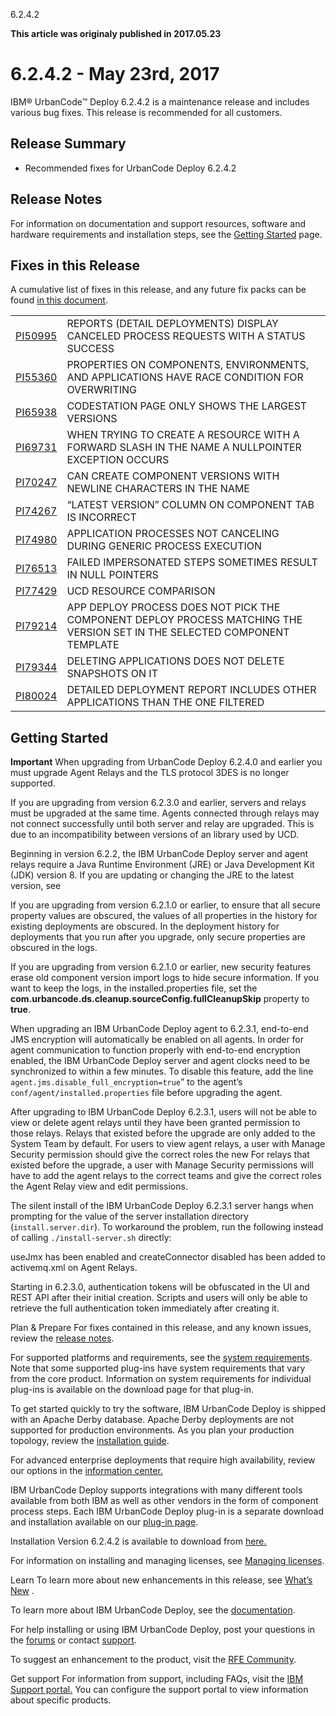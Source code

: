 





6.2.4.2

**This article was originaly published in 2017.05.23**


6.2.4.2 - May 23rd, 2017
========================




IBM® UrbanCode™ Deploy 6.2.4.2 is a maintenance release and includes various bug fixes. This release is recommended for all customers.

Release Summary
---------------

  
* Recommended fixes for UrbanCode Deploy 6.2.4.2

Release Notes
-------------

  
For information on documentation and support resources, software and hardware requirements and installation steps, see the [Getting Started](../getting-started) page.



Fixes in this Release
---------------------


A cumulative list of fixes in this release, and any future fix packs can be found [in this document](http://www-01.ibm.com/support/docview.wss?uid=swg27038759).




|  |  |
| --- | --- |
| [PI50995](http://www.ibm.com/support/docview.wss?uid=swg1PI50995) | REPORTS (DETAIL DEPLOYMENTS) DISPLAY CANCELED PROCESS REQUESTS WITH A STATUS SUCCESS |
| [PI55360](http://www.ibm.com/support/docview.wss?uid=swg1PI55360) | PROPERTIES ON COMPONENTS, ENVIRONMENTS, AND APPLICATIONS HAVE RACE CONDITION FOR OVERWRITING |
| [PI65938](http://www.ibm.com/support/docview.wss?uid=swg1PI65938) | CODESTATION PAGE ONLY SHOWS THE LARGEST VERSIONS |
| [PI69731](http://www.ibm.com/support/docview.wss?uid=swg1PI69731) | WHEN TRYING TO CREATE A RESOURCE WITH A FORWARD SLASH IN THE NAME A NULLPOINTER EXCEPTION OCCURS |
| [PI70247](http://www.ibm.com/support/docview.wss?uid=swg1PI70247) | CAN CREATE COMPONENT VERSIONS WITH NEWLINE CHARACTERS IN THE NAME |
| [PI74267](http://www.ibm.com/support/docview.wss?uid=swg1PI74267) | “LATEST VERSION” COLUMN ON COMPONENT TAB IS INCORRECT |
| [PI74980](http://www.ibm.com/support/docview.wss?uid=swg1PI74980) | APPLICATION PROCESSES NOT CANCELING DURING GENERIC PROCESS EXECUTION |
| [PI76513](http://www.ibm.com/support/docview.wss?uid=swg1PI76513) | FAILED IMPERSONATED STEPS SOMETIMES RESULT IN NULL POINTERS |
| [PI77429](http://www.ibm.com/support/docview.wss?uid=swg1PI77429) | UCD RESOURCE COMPARISON |
| [PI79214](http://www.ibm.com/support/docview.wss?uid=swg1PI79214) | APP DEPLOY PROCESS DOES NOT PICK THE COMPONENT DEPLOY PROCESS MATCHING THE VERSION SET IN THE SELECTED COMPONENT TEMPLATE |
| [PI79344](http://www.ibm.com/support/docview.wss?uid=swg1PI79344) | DELETING APPLICATIONS DOES NOT DELETE SNAPSHOTS ON IT |
| [PI80024](http://www.ibm.com/support/docview.wss?uid=swg1PI80024) | DETAILED DEPLOYMENT REPORT INCLUDES OTHER APPLICATIONS THAN THE ONE FILTERED |

Getting Started
---------------

  

**Important**
When upgrading from UrbanCode Deploy 6.2.4.0 and earlier you must upgrade Agent Relays and the TLS protocol 3DES is no longer supported.



If you are upgrading from version 6.2.3.0 and earlier, servers and relays must be upgraded at the same time. Agents connected through relays may not connect successfully until both server and relay are upgraded. This is due to an incompatibility between versions of an library used by UCD. 


Beginning in version 6.2.2, the IBM UrbanCode Deploy server and agent relays require a Java Runtime Environment (JRE) or Java Development Kit (JDK) version 8. If you are updating or changing the JRE to the latest version, see  



If you are upgrading from version 6.2.1.0 or earlier, to ensure that all secure property values are obscured, the values of all properties in the history for existing deployments are obscured. In the deployment history for deployments that you run after you upgrade, only secure properties are obscured in the logs.


If you are upgrading from version 6.2.1.0 or earlier, new security features erase old component version import logs to hide secure information. If you want to keep the logs, in the installed.properties file, set the **com.urbancode.ds.cleanup.sourceConfig.fullCleanupSkip** property to **true**.


When upgrading an IBM UrbanCode Deploy agent to 6.2.3.1, end-to-end JMS encryption will automatically be enabled on all agents. In order for agent communication to function properly with end-to-end encryption enabled, the IBM UrbanCode Deploy server and agent clocks need to be synchronized to within a few minutes. To disable this feature, add the line `agent.jms.disable_full_encryption=true`” to the agent’s `conf/agent/installed.properties` file before upgrading the agent.


After upgrading to IBM UrbanCode Deploy 6.2.3.1, users will not be able to view or delete agent relays until they have been granted permission to those relays. Relays that existed before the upgrade are only added to the System Team by default. For users to view agent relays, a user with Manage Security permission should give the correct roles the new For relays that existed before the upgrade, a user with Manage Security permissions will have to add the agent relays to the correct teams and give the correct roles the Agent Relay view and edit permissions.


The silent install of the IBM UrbanCode Deploy 6.2.3.1 server hangs when prompting for the value of the server installation directory (`install.server.dir`). To workaround the problem, run the following instead of calling `./install-server.sh` directly:  



useJmx has been enabled and createConnector disabled has been added to activemq.xml on Agent Relays.


Starting in 6.2.3.0, authentication tokens will be obfuscated in the UI and REST API after their initial creation. Scripts and users will only be able to retrieve the full authentication token immediately after creating it.



Plan & Prepare
For fixes contained in this release, and any known issues, review the [release notes](../release-notes).


For supported platforms and requirements, see the [system requirements](http://www-01.ibm.com/support/docview.wss?uid=swg27038801). Note that some supported plug-ins have system requirements that vary from the core product. Information on system requirements for individual plug-ins is available on the download page for that plug-in.


To get started quickly to try the software, IBM UrbanCode Deploy is shipped with an Apache Derby database. Apache Derby deployments are not supported for production environments. As you plan your production topology, review the [installation guide](http://www-01.ibm.com/support/knowledgecenter/SS4GSP_6.2.3/com.ibm.udeploy.install.doc/topics/install_ch.html).


For advanced enterprise deployments that require high availability, review our options in the [information center.](http://www-01.ibm.com/support/knowledgecenter/SS4GSP_6.2.4)


IBM UrbanCode Deploy supports integrations with many different tools available from both IBM as well as other vendors in the form of component process steps. Each IBM UrbanCode Deploy plug-in is a separate download and installation available on our [plug-in page](https://urbancode.github.io/IBM-UCx-PLUGIN-DOCS/UCD).





Installation
Version 6.2.4.2 is available to download from  [here.](https://www-945.ibm.com/support/fixcentral/swg/downloadFixes?parent=ibm%7ERational&product=ibm/Rational/IBM+UrbanCode+Deploy&release=6.2.4.1&platform=All&function=fixId&fixids=6.2.4.2-IBM-UrbanCode-Deploy&includeRequisites=1&includeSupersedes=0&downloadMethod=http)





For information on installing and managing licenses, see [Managing licenses](http://www-01.ibm.com/support/knowledgecenter/SS4GSP_6.2.4/com.ibm.udeploy.install.doc/topics/licenseManage.html).



Learn
To learn more about new enhancements in this release, see [What’s New](..) .


To learn more about IBM UrbanCode Deploy, see the  [documentation](http://www-01.ibm.com/support/knowledgecenter/SS4GSP_6.2.4).


For help installing or using IBM UrbanCode Deploy, post your questions in the [forums](https://developer.ibm.com/answers?community=urbancode) or contact  [support](http://www-947.ibm.com/support/entry/portal/support?brandind=Rational).


To suggest an enhancement to the product, visit the [RFE Community](http://www.ibm.com/developerworks/rfe/execute?use_case=submitRfe).





Get support
For information from support, including FAQs, visit the [IBM Support portal.](http://www-947.ibm.com/support/entry/portal/support?brandind=Rational) You can configure the support portal to view information about specific products.







